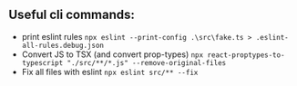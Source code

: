 ## Useful cli commands:

- print eslint rules
    `npx eslint --print-config .\src\fake.ts > .eslint-all-rules.debug.json`
- Convert JS to TSX (and convert prop-types)
    `npx react-proptypes-to-typescript "./src/**/*.js" --remove-original-files`
- Fix all files with eslint
    `npx eslint src/** --fix`